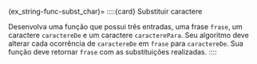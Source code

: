 (ex_string-func-subst_char)=
::::{card} Substituir caractere


Desenvolva uma função que possui três entradas, uma frase `frase`, um caractere `caractereDe` e um caractere `caracterePara`. Seu algoritmo deve alterar cada ocorrência de `caractereDe` em `frase` para `caractereDe`. Sua função deve retornar `frase` com as substituições realizadas.
::::